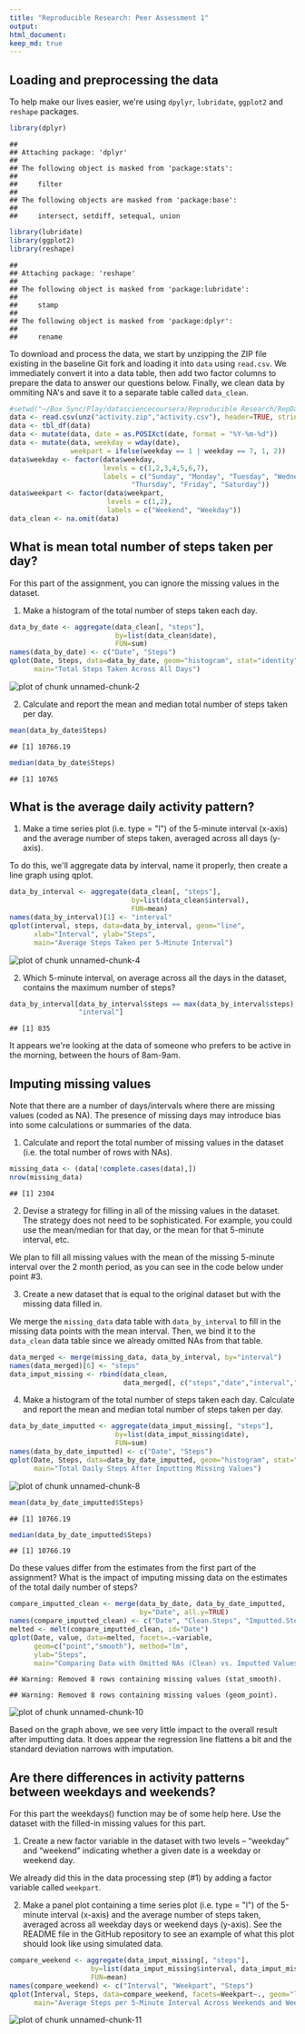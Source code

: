 ```yaml
---
title: "Reproducible Research: Peer Assessment 1"
output: 
html_document:
keep_md: true
---
```


## Loading and preprocessing the data

To help make our lives easier, we're using `dpylyr`, `lubridate`, `ggplot2` and `reshape` packages.


```r
library(dplyr)
```

```
## 
## Attaching package: 'dplyr'
## 
## The following object is masked from 'package:stats':
## 
##     filter
## 
## The following objects are masked from 'package:base':
## 
##     intersect, setdiff, setequal, union
```

```r
library(lubridate)
library(ggplot2)
library(reshape)
```

```
## 
## Attaching package: 'reshape'
## 
## The following object is masked from 'package:lubridate':
## 
##     stamp
## 
## The following object is masked from 'package:dplyr':
## 
##     rename
```

To download and process the data, we start by unzipping the ZIP file existing in
the baseline Git fork and loading it into `data` using `read.csv`.  We immediately
convert it into a data table, then add two factor columns to prepare the data
to answer our questions below.  Finally, we clean data by ommiting NA's and
save it to a separate table called `data_clean`.


```r
#setwd("~/Box Sync/Play/datasciencecoursera/Reproducible Research/RepData_PeerAssessment1/")
data <- read.csv(unz("activity.zip","activity.csv"), header=TRUE, stringsAsFactors=FALSE)
data <- tbl_df(data)
data <- mutate(data, date = as.POSIXct(date, format = "%Y-%m-%d"))
data <- mutate(data, weekday = wday(date), 
               weekpart = ifelse(weekday == 1 | weekday == 7, 1, 2))
data$weekday <- factor(data$weekday,
                       levels = c(1,2,3,4,5,6,7),
                       labels = c("Sunday", "Monday", "Tuesday", "Wednesday", 
                              "Thursday", "Friday", "Saturday"))
data$weekpart <- factor(data$weekpart,
                        levels = c(1,2),
                        labels = c("Weekend", "Weekday"))
data_clean <- na.omit(data)
```

## What is mean total number of steps taken per day?
For this part of the assignment, you can ignore the missing values in the dataset.

1. Make a histogram of the total number of steps taken each day.


```r
data_by_date <- aggregate(data_clean[, "steps"], 
                          by=list(data_clean$date), 
                          FUN=sum)
names(data_by_date) <- c("Date", "Steps")
qplot(Date, Steps, data=data_by_date, geom="histogram", stat="identity",
      main="Total Steps Taken Across All Days")
```

![plot of chunk unnamed-chunk-2](figure/unnamed-chunk-2-1.png) 

2. Calculate and report the mean and median total number of steps taken per day.

```r
mean(data_by_date$Steps)
```

```
## [1] 10766.19
```

```r
median(data_by_date$Steps)
```

```
## [1] 10765
```

## What is the average daily activity pattern?

1. Make a time series plot (i.e. type = "l") of the 5-minute interval (x-axis)
and the average number of steps taken, averaged across all days (y-axis).

To do this, we'll aggregate data by interval, name it properly, then create a 
line graph using qplot.


```r
data_by_interval <- aggregate(data_clean[, "steps"], 
                              by=list(data_clean$interval),
                              FUN=mean)
names(data_by_interval)[1] <- "interval"
qplot(interval, steps, data=data_by_interval, geom="line",
      xlab="Interval", ylab="Steps", 
      main="Average Steps Taken per 5-Minute Interval")
```

![plot of chunk unnamed-chunk-4](figure/unnamed-chunk-4-1.png) 

2. Which 5-minute interval, on average across all the days in the dataset, contains the maximum number of steps?


```r
data_by_interval[data_by_interval$steps == max(data_by_interval$steps), 
                 "interval"]
```

```
## [1] 835
```

It appears we're looking at the data of someone who prefers to be active in the morning, between the hours of 8am-9am.

## Imputing missing values
Note that there are a number of days/intervals where there are missing values (coded as NA). The presence of missing days may introduce bias into some calculations or summaries of the data.

1. Calculate and report the total number of missing values in the dataset (i.e. the total number of rows with NAs).


```r
missing_data <- (data[!complete.cases(data),])
nrow(missing_data)
```

```
## [1] 2304
```

2. Devise a strategy for filling in all of the missing values in the dataset. The strategy does not need to be sophisticated. For example, you could use the mean/median for that day, or the mean for that 5-minute interval, etc.

We plan to fill all missing values with the mean of the missing 5-minute interval over the 2 month period, as you can see in the code below under point #3.

3. Create a new dataset that is equal to the original dataset but with the missing data filled in.

We merge the `missing_data` data table with `data_by_interval` to fill in the missing data points with the mean interval.  Then, we bind it to the `data_clean` data table since we already omitted NAs from that table.


```r
data_merged <- merge(missing_data, data_by_interval, by="interval")
names(data_merged)[6] <- "steps"
data_imput_missing <- rbind(data_clean, 
                            data_merged[, c("steps","date","interval","weekday","weekpart")])
```

4. Make a histogram of the total number of steps taken each day.  Calculate and report the mean and median total number of steps taken per day.


```r
data_by_date_imputted <- aggregate(data_imput_missing[, "steps"], 
                          by=list(data_imput_missing$date), 
                          FUN=sum)
names(data_by_date_imputted) <- c("Date", "Steps")
qplot(Date, Steps, data=data_by_date_imputted, geom="histogram", stat="identity",
      main="Total Daily Steps After Imputting Missing Values")
```

![plot of chunk unnamed-chunk-8](figure/unnamed-chunk-8-1.png) 


```r
mean(data_by_date_imputted$Steps)
```

```
## [1] 10766.19
```

```r
median(data_by_date_imputted$Steps)
```

```
## [1] 10766.19
```

Do these values differ from the estimates from the first part of the assignment? What is the impact of imputing missing data on the estimates of the total daily number of steps?


```r
compare_imputted_clean <- merge(data_by_date, data_by_date_imputted, 
                                by="Date", all.y=TRUE)
names(compare_imputted_clean) <- c("Date", "Clean.Steps", "Imputted.Steps")
melted <- melt(compare_imputted_clean, id="Date")
qplot(Date, value, data=melted, facets=.~variable, 
      geom=c("point","smooth"), method="lm",
      ylab="Steps",
      main="Comparing Data with Omitted NAs (Clean) vs. Imputted Values")
```

```
## Warning: Removed 8 rows containing missing values (stat_smooth).
```

```
## Warning: Removed 8 rows containing missing values (geom_point).
```

![plot of chunk unnamed-chunk-10](figure/unnamed-chunk-10-1.png) 

Based on the graph above, we see very little impact to the overall result after imputting data.  It does appear the regression line flattens a bit and the standard deviation narrows with imputation.

## Are there differences in activity patterns between weekdays and weekends?
For this part the weekdays() function may be of some help here. Use the dataset with the filled-in missing values for this part.

1. Create a new factor variable in the dataset with two levels – “weekday” and “weekend” indicating whether a given date is a weekday or weekend day.

We already did this in the data processing step (#1) by adding a factor variable called `weekpart`.

2. Make a panel plot containing a time series plot (i.e. type = "l") of the 5-minute interval (x-axis) and the average number of steps taken, averaged across all weekday days or weekend days (y-axis). See the README file in the GitHub repository to see an example of what this plot should look like using simulated data.


```r
compare_weekend <- aggregate(data_imput_missing[, "steps"], 
                    by=list(data_imput_missing$interval, data_imput_missing$weekpart), 
                    FUN=mean)
names(compare_weekend) <- c("Interval", "Weekpart", "Steps")
qplot(Interval, Steps, data=compare_weekend, facets=Weekpart~., geom="line",
      main="Average Steps per 5-Minute Interval Across Weekends and Weekdays")
```

![plot of chunk unnamed-chunk-11](figure/unnamed-chunk-11-1.png) 
